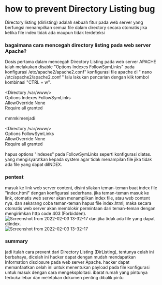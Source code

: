# how to prevent Directory Listing bug
Directory listing (dirlisting) adalah sebuah fitur pada web server yang berfungsi menampilkan semua file dalam directory secara otomatis jika ketika file index tidak ada maupun tidak terdeteksi
### bagaimana cara mencegah directory listing pada web server Apache?
Dosis pertama dalam mencegah Directory Listing pada web server APACHE ialah melakukan disable "Options Indexes FollowSymLinks" pada konfigurasi /etc/apache2/apache2.conf"
konfigurasi file apache di " nano /etc/apache2/apache2.conf " lalu lakukan pencarian dengan klik tombol kombinasi "CTRL + w". <br />
<br /><Directory /var/www/><br />
        Options Indexes FollowSymLinks <br />
        AllowOverride None <br />
        Require all granted <br />
</Directory> <br />
mmmkimenjadi<br />
<br /><Directory /var/www/><br />
        Options FollowSymLinks <br />
        AllowOverride None <br />
        Require all granted <br />
</Directory> <br />
hapus options "Indexes" pada FollowSymLinks seperti konfigurasi diatas. yang mengisyaratkan kepada system agar tidak menampilan file jika tidak ada file yang dapat diINDEX.
<br />
### pentest
masuk ke link web server content, disini silakan teman-teman buat index file "index.html" dengan konfigurasi sederhana. jika teman-teman masuk ke link, otomatis web server akan menampilkan index file, atau web content nya. dan sekarang coba teman-teman hapus file index.html, maka secara otomatis web server akan memblokir permintaan dari teman-teman dengan mengirimkan http code 403 (Forbidden).
![Screenshot from 2022-02-03 13-32-17](https://user-images.githubusercontent.com/92193431/152293773-70ec28d0-2395-49ca-a2bf-129cd89ee001.png)
dan jika tidak ada file yang dapat diIndex. <br />
![Screenshot from 2022-02-03 13-32-17](https://user-images.githubusercontent.com/92193431/152293773-70ec28d0-2395-49ca-a2bf-129cd89ee001.png)
### summary
jadi itulah cara prevent dari Directory Listing (DirListing), tentunya celah ini berbahaya, dicelah ini hacker dapat dengan mudah mendapatkan Information disclosure pada web server Apache. hacker dapat memanfaatkan celah ini untuk menentukan payload pada file konfigurasi untuk masuk dengan cara mengeksploitasi. ibarat rumah yang pintunya terbuka lebar dan meletakan dokumen penting dibalik pintu 
